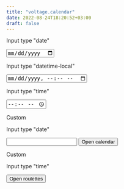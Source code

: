 ```yaml
---
title: "voltage.calendar"
date: 2022-08-24T18:20:52+03:00
draft: false
---
```


<form>
<p>Input type "date"</p>
<input name="date" type="date" />
<p>Input type "datetime-local"</p>
<input name="datetime-local" type="datetime-local" />
<p>Input type "time"</p>
<input name="time" type="time" />
</form>

<p>Custom</p>
<p>Input type "date"</p>
<div class="v-field-date" data-form-field="date" data-form-field-type="date" data-form-field-date>
    <input />
    <button data-form-field-date-action="show" type="button" data-popover-action="show" data-popover-id="calendar_example">Open calendar</button>
    <dialog class="v-field-date__dialog" id="calendar_example" data-popover>
    <div class="v-field-date__dialog-container">
    <div class="v-field-date__calendar-controls">
        <button data-form-field-date-action="changeMonth" data-form-field-date-action-args="before">
    <svg xmlns="http://www.w3.org/2000/svg" fill="none" viewBox="0 0 24 24" stroke-width="1.5" stroke="currentColor" width="24" height="24">
  <path stroke-linecap="round" stroke-linejoin="round" d="M15.75 19.5L8.25 12l7.5-7.5" />
</svg>
    </button>
    <button type="button" data-popover-action="show" data-popover-id="roulette_month">Month</button>
    <button>Year</button>
    <button data-form-field-date-action="changeMonth" data-form-field-date-action-args="after">
        <svg xmlns="http://www.w3.org/2000/svg" fill="none" viewBox="0 0 24 24" stroke-width="1.5" stroke="currentColor" width="24" height="24">
  <path stroke-linecap="round" stroke-linejoin="round" d="M8.25 4.5l7.5 7.5-7.5 7.5" />
</svg>
    </button>
    </div>
    <table class="v-field-date__calendar-table">
    <thead class="v-field-date__calendar-header">
    <tr class="v-field-date__calendar-row">
    <th>Пн</th>
    <th>Вт</th>
    <th>Ср</th>
    <th>Чт</th>
    <th>Пт</th>
    <th>Сб</th>
    <th>Вс</th>
    </tr>
    </thead>
    <tbody class="v-field-date__calendar-body" data-form-field-date-calendar>
    </tbody>
    </table>
    </div>
    <dialog class="v_roulette-dialog" id="roulette_month" data-popover>
    <div class="v_roulette-dialog__dialog-container">
        <div data-roulette class="v_roulette">
            <button data-tooltip aria-label="Пролистать наверх" type="button" data-roulette-action="scrollBy" data-roulette-action-args="-45">
<svg xmlns="http://www.w3.org/2000/svg" fill="none" viewBox="0 0 24 24" stroke-width="1.5" stroke="currentColor" width="24" height="24">
  <path stroke-linecap="round" stroke-linejoin="round" d="M4.5 12.75l7.5-7.5 7.5 7.5m-15 6l7.5-7.5 7.5 7.5" />
</svg>
        </button>
        <button data-tooltip aria-label="Пролистать выше" type="button" data-roulette-action="scrollBy" data-roulette-action-args="-45">
        <svg xmlns="http://www.w3.org/2000/svg" fill="none" viewBox="0 0 24 24" stroke-width="1.5" stroke="currentColor" width="24" height="24">
  <path stroke-linecap="round" stroke-linejoin="round" d="M4.5 15.75l7.5-7.5 7.5 7.5" />
</svg>
        </button>
        <div class="v_roulette__body" data-roulette-screen>
            <button>01 Январь</button>
            <button>02 Февраль</button>
            <button>03 Март</button>
            <button>04 Апрель</button>
            <button>05 Май</button>
            <button>06 Июнь</button>
            <button>07 Июль</button>
            <button>08 Август</button>
            <button>09 Сентябрь</button>
            <button>10 Октябрь</button>
            <button>11 Ноябрь</button>
            <button>12 Декабрь</button>
        </div>
        <button data-tooltip aria-label="Пролистать ниже" type="button" data-roulette-action="scrollBy" data-roulette-action-args="45">
        <svg xmlns="http://www.w3.org/2000/svg" fill="none" viewBox="0 0 24 24" stroke-width="1.5" stroke="currentColor" width="24" height="24">
  <path stroke-linecap="round" stroke-linejoin="round" d="M19.5 8.25l-7.5 7.5-7.5-7.5" />
</svg>
        </button>
        <button data-tooltip aria-label="Пролистать вниз" type="button" data-roulette-action="scrollBy" data-roulette-action-args="45">
<svg xmlns="http://www.w3.org/2000/svg" fill="none" viewBox="0 0 24 24" stroke-width="1.5" stroke="currentColor" width="24" height="24">
  <path stroke-linecap="round" stroke-linejoin="round" d="M19.5 5.25l-7.5 7.5-7.5-7.5m15 6l-7.5 7.5-7.5-7.5" />
</svg>
        </button>
    </div>
    </div>
    </dialog>
    </dialog>
</div>

<p>Custom</p>
<p>Input type "time"</p>
<button type="button" data-popover-action="show" data-popover-id="roulette_example">Open roulettes</button>
<dialog class="v-selectbox__dialog" id="roulette_example" data-popover>
<div class="v-selectbox__dialog-container">
<div class="TIME_EXAMPLE">
    <div data-roulette class="v_roulette">
            <button data-tooltip aria-label="Пролистать наверх" type="button" data-roulette-action="scrollBy" data-roulette-action-args="-45">
<svg xmlns="http://www.w3.org/2000/svg" fill="none" viewBox="0 0 24 24" stroke-width="1.5" stroke="currentColor" width="24" height="24">
  <path stroke-linecap="round" stroke-linejoin="round" d="M4.5 12.75l7.5-7.5 7.5 7.5m-15 6l7.5-7.5 7.5 7.5" />
</svg>
        </button>
        <button data-tooltip aria-label="Пролистать выше" type="button" data-roulette-action="scrollBy" data-roulette-action-args="-45">
        <svg xmlns="http://www.w3.org/2000/svg" fill="none" viewBox="0 0 24 24" stroke-width="1.5" stroke="currentColor" width="24" height="24">
  <path stroke-linecap="round" stroke-linejoin="round" d="M4.5 15.75l7.5-7.5 7.5 7.5" />
</svg>
        </button>
        <div class="v_roulette__body" data-roulette-screen>
            <button>24</button>
            <button>23</button>
            <button>22</button>
            <button>21</button>
            <button>20</button>
            <button>19</button>
            <button>18</button>
            <button>17</button>
            <button>16</button>
        </div>
        <button data-tooltip aria-label="Пролистать ниже" type="button" data-roulette-action="scrollBy" data-roulette-action-args="45">
        <svg xmlns="http://www.w3.org/2000/svg" fill="none" viewBox="0 0 24 24" stroke-width="1.5" stroke="currentColor" width="24" height="24">
  <path stroke-linecap="round" stroke-linejoin="round" d="M19.5 8.25l-7.5 7.5-7.5-7.5" />
</svg>
        </button>
        <button data-tooltip aria-label="Пролистать вниз" type="button" data-roulette-action="scrollBy" data-roulette-action-args="45">
<svg xmlns="http://www.w3.org/2000/svg" fill="none" viewBox="0 0 24 24" stroke-width="1.5" stroke="currentColor" width="24" height="24">
  <path stroke-linecap="round" stroke-linejoin="round" d="M19.5 5.25l-7.5 7.5-7.5-7.5m15 6l-7.5 7.5-7.5-7.5" />
</svg>
        </button>
    </div>
    <div class="v_roulette">
        <button>59</button>
    </div>
    <div class="v_roulette">
        <button>59</button>
    </div>
</div>
</div>
</dialog>